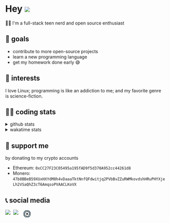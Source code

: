 # Hey <img width="35" src="https://raw.githubusercontent.com/aemmadi/aemmadi/master/wave.gif" />
👨‍💻 I'm a full-stack teen nerd and open source enthusiast

## 🥅 goals

* contribute to more open-source projects
* learn a new programming language
* get my homework done early 😅

## 🧐 interests

I love Linux; programming is like an addiction to me; and my favorite genre is science-fiction.

## 👨‍💻 coding stats

<details>
  <summary>github stats</summary>

  <img width="768" src="https://github-profile-trophy.vercel.app/?username=poseidoncoder&no-border=true&theme=nord&no-frame=true" />
  <div style="display: inline-block">
    <img src="https://github-readme-stats.vercel.app/api/top-langs/?username=poseidoncoder&theme=nord&layout=compact&hide_border=true" />
    <img height="165" src="https://github-readme-stats.vercel.app/api?username=poseidoncoder&show_icons=true&theme=nord&hide_border=true" />
  </div>
</details>

<details>
  <summary>wakatime stats</summary>

<!--START_SECTION:waka-->
![Code Time](http://img.shields.io/badge/Code%20Time-0%20secs-blue)

![Profile Views](http://img.shields.io/badge/Profile%20Views-0-blue)

**🐱 My GitHub Data** 

> 🏆 81 Contributions in the Year 2022
 > 
> 📦 26.3 kB Used in GitHub's Storage 
 > 
> 🚫 Not Opted to Hire
 > 
> 📜 34 Public Repositories 
 > 
> 🔑 8 Private Repositories  
 > 
**I'm an Early 🐤** 

```text
🌞 Morning    13 commits     ██░░░░░░░░░░░░░░░░░░░░░░░   9.49% 
🌆 Daytime    64 commits     ███████████░░░░░░░░░░░░░░   46.72% 
🌃 Evening    60 commits     ███████████░░░░░░░░░░░░░░   43.8% 
🌙 Night      0 commits      ░░░░░░░░░░░░░░░░░░░░░░░░░   0.0%

```
📅 **I'm Most Productive on Tuesday** 

```text
Monday       12 commits     ██░░░░░░░░░░░░░░░░░░░░░░░   8.76% 
Tuesday      38 commits     ███████░░░░░░░░░░░░░░░░░░   27.74% 
Wednesday    12 commits     ██░░░░░░░░░░░░░░░░░░░░░░░   8.76% 
Thursday     12 commits     ██░░░░░░░░░░░░░░░░░░░░░░░   8.76% 
Friday       7 commits      █░░░░░░░░░░░░░░░░░░░░░░░░   5.11% 
Saturday     25 commits     ████░░░░░░░░░░░░░░░░░░░░░   18.25% 
Sunday       31 commits     █████░░░░░░░░░░░░░░░░░░░░   22.63%

```


📊 **This Week I Spent My Time On** 

```text
⌚︎ Time Zone: America/Los_Angeles

💬 Programming Languages: 
HTML                     31 mins             █████████████░░░░░░░░░░░░   53.71% 
Python                   23 mins             █████████░░░░░░░░░░░░░░░░   39.23% 
CSS                      4 mins              █░░░░░░░░░░░░░░░░░░░░░░░░   7.05%

🔥 Editors: 
VS Code                  59 mins             █████████████████████████   100.0%

🐱‍💻 Projects: 
mysite                   30 mins             ████████████░░░░░░░░░░░░░   50.75% 
H33-11-starter-files     29 mins             ████████████░░░░░░░░░░░░░   49.25%

💻 Operating System: 
Windows                  59 mins             █████████████████████████   100.0%

```

**I Mostly Code in HTML** 

```text
HTML                     10 repos            ████████░░░░░░░░░░░░░░░░░   33.33% 
JavaScript               7 repos             █████░░░░░░░░░░░░░░░░░░░░   23.33% 
Python                   3 repos             ██░░░░░░░░░░░░░░░░░░░░░░░   10.0% 
Go                       3 repos             ██░░░░░░░░░░░░░░░░░░░░░░░   10.0% 
CSS                      3 repos             ██░░░░░░░░░░░░░░░░░░░░░░░   10.0%

```


**Timeline**

![Chart not found](https://raw.githubusercontent.com/PoseidonCoder/PoseidonCoder/main/charts/bar_graph.png) 


 Last Updated on 19/06/2022 18:44:17 UTC
<!--END_SECTION:waka-->
</details>

## 🤝 support me
by donating to my crypto accounts
* Ethereum: `0xCC27F23C05495a195fAD9f5d370A952cc44261d8`
* Monero:   `47b8BBeB59XUxHXYdM8h4vDaaaTktNnfQFdwitjq2PVbBvZZuRWMkovdshHRuPHYXjeLh2VSaQhZ3cT6AmqsoPVAACLKoVX`

## 📞 social media

[<img width=25 align="left" src="https://cdn4.iconfinder.com/data/icons/logos-and-brands/512/91_Discord_logo_logos-512.png"/>](https://discord.bio/p/devposeidon)

[<img width=31 align="left" src="https://i.pinimg.com/originals/19/7b/36/197b365922d1ea3aa1a932ff9bbda4a6.png"/>](https://www.youtube.com/channel/UCb0JVK0TmpYueYTx5Te0fUw)

[<img width=25 align="left" src="assets/images/replit.png"/>](https://repl.it/@PowerCoder) 

<br />
